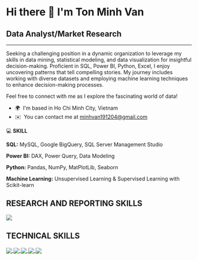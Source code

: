 
# Hi there 👋 I'm Ton Minh Van
## Data Analyst/Market Research
------------

Seeking a challenging position in a dynamic organization to leverage my skills in data mining, statistical modeling, and data visualization for insightful decision-making. Proficient in SQL, Power BI, Python, Excel, I enjoy uncovering patterns that tell compelling stories. My journey includes working with diverse datasets and employing machine learning techniques to enhance decision-making processes.

Feel free to connect with me as I explore the fascinating world of data!


*   🌍  I'm based in Ho Chi Minh City, Vietnam
*   ✉️  You can contact me at [minhvan191204@gmail.com](mailto:minhvan191204@gmail.com)

💻 **SKILL**
    
**SQL:** MySQL, Google BigQuery, SQL Server Management Studio
    
**Power BI:** DAX, Power Query, Data Modeling
    
**Python:** Pandas, NumPy, MatPlotLib, Seaborn
    
**Machine Learning:** Unsupervised Learning & Supervised Learning with Scikit-learn

## **RESEARCH AND REPORTING SKILLS**

<a href="https://github.com/Tonminhvan1912/SQL-Unraveling-E-commerce-Insights/">
  <img align="center" src="https://github-readme-stats.vercel.app/api/pin/?username=Tonminhvan1912&repo=Forecasting-and-Market-Valuation-of-The-Coffee-Shop-Sector-in-2025" />
</a>

## **TECHNICAL SKILLS**

<a href="https://github.com/Tonminhvan1912/SQL-Unraveling-E-commerce-Insights/">
  <img align="center" src="https://github-readme-stats.vercel.app/api/pin/?username=Tonminhvan1912&repo=SQL-Unraveling-E-commerce-Insights&theme=omni" />
</a>

<a href="https://github.com/Tonminhvan1912/SQL-Explore-Bicycle-Manufacturer-Dataset/">
  <img align="center" src="https://github-readme-stats.vercel.app/api/pin/?username=Tonminhvan1912&repo=SQL-Explore-Bicycle-Manufacturer-Dataset&theme=omni" />
</a>

<a href="https://github.com/Tonminhvan1912/Power-BI-Superstore-Sales-Performance-and-Strategic-Expansion/">
  <img align="center" src="https://github-readme-stats.vercel.app/api/pin/?username=Tonminhvan1912&repo=Power-BI-Superstore-Sales-Performance-and-Strategic-Expansion&theme=radical" />
</a>

<a href="https://github.com/Tonminhvan1912/Python-RFM-Analysis-Driving-Customer-Retention-Strategies/">
  <img align="center" src="https://github-readme-stats.vercel.app/api/pin/?username=Tonminhvan1912&repo=Python-RFM-Analysis-Driving-Customer-Retention-Strategies&theme=neon" />
</a>

<a href="https://github.com/Tonminhvan1912/Machine-Learning-AB-Testing-for-Customer-Conversion-Rates-on-E-commerce-Platforms/">
  <img align="center" src="https://github-readme-stats.vercel.app/api/pin/?username=Tonminhvan1912&repo=Machine-Learning-AB-Testing-for-Customer-Conversion-Rates-on-E-commerce-Platforms&theme=midnight-purple" />
</a>
